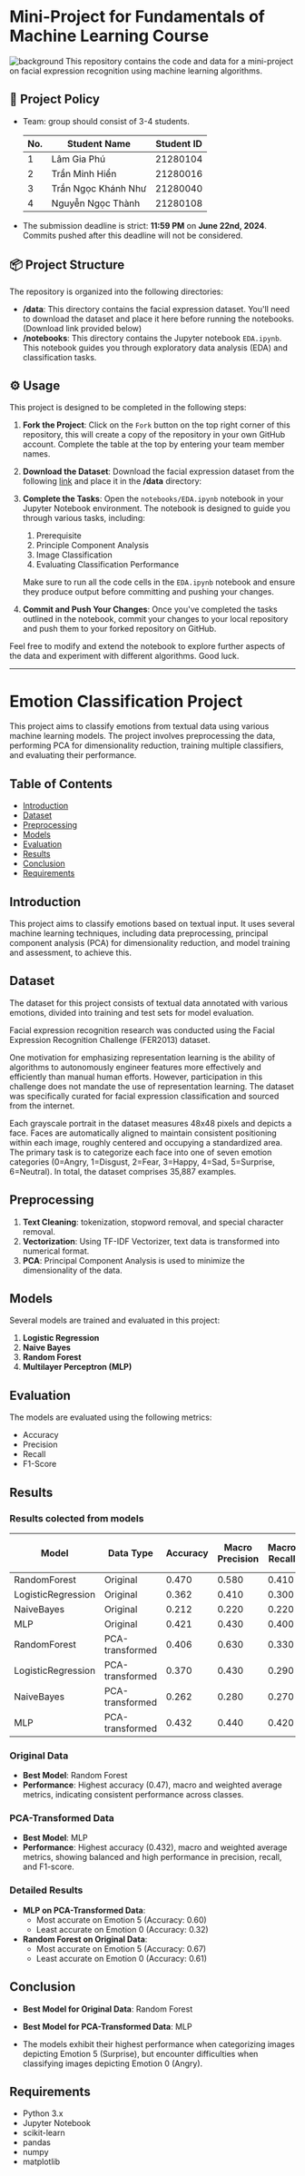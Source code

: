 # Mini-Project for Fundamentals of Machine Learning Course
![background](./materials/ai_wp.jpg)
This repository contains the code and data for a mini-project on facial expression recognition using machine learning algorithms.

## 📑 Project Policy
- Team: group should consist of 3-4 students.

    |No.| Student Name    | Student ID |
    | --------| -------- | ------- |
    |1|Lâm Gia Phú|21280104|
    |2|Trần Minh Hiển|21280016|
    |3|Trần Ngọc Khánh Như|21280040|
    |4|Nguyễn Ngọc Thành|21280108|

- The submission deadline is strict: **11:59 PM** on **June 22nd, 2024**. Commits pushed after this deadline will not be considered.

## 📦 Project Structure

The repository is organized into the following directories:

- **/data**: This directory contains the facial expression dataset. You'll need to download the dataset and place it here before running the notebooks. (Download link provided below)
- **/notebooks**: This directory contains the Jupyter notebook ```EDA.ipynb```. This notebook guides you through exploratory data analysis (EDA) and classification tasks.

## ⚙️ Usage

This project is designed to be completed in the following steps:

1. **Fork the Project**: Click on the ```Fork``` button on the top right corner of this repository, this will create a copy of the repository in your own GitHub account. Complete the table at the top by entering your team member names.

2. **Download the Dataset**: Download the facial expression dataset from the following [link](https://mega.nz/file/foM2wDaa#GPGyspdUB2WV-fATL-ZvYj3i4FqgbVKyct413gxg3rE) and place it in the **/data** directory:

3. **Complete the Tasks**: Open the ```notebooks/EDA.ipynb``` notebook in your Jupyter Notebook environment. The notebook is designed to guide you through various tasks, including:
    
    1. Prerequisite
    2. Principle Component Analysis
    3. Image Classification
    4. Evaluating Classification Performance 

    Make sure to run all the code cells in the ```EDA.ipynb``` notebook and ensure they produce output before committing and pushing your changes.

5. **Commit and Push Your Changes**: Once you've completed the tasks outlined in the notebook, commit your changes to your local repository and push them to your forked repository on GitHub.


Feel free to modify and extend the notebook to explore further aspects of the data and experiment with different algorithms. Good luck.



-------------------------------------------------------------------------------------------------------------------------------------------------------


# Emotion Classification Project

This project aims to classify emotions from textual data using various machine learning models. The project involves preprocessing the data, performing PCA for dimensionality reduction, training multiple classifiers, and evaluating their performance.

## Table of Contents

- [Introduction](#introduction)
- [Dataset](#dataset)
- [Preprocessing](#preprocessing)
- [Models](#models)
- [Evaluation](#evaluation)
- [Results](#results)
- [Conclusion](#conclusion)
- [Requirements](#requirements)


## Introduction
This project aims to classify emotions based on textual input. It uses several machine learning techniques, including data preprocessing, principal component analysis (PCA) for dimensionality reduction, and model training and assessment, to achieve this.

## Dataset


The dataset for this project consists of textual data annotated with various emotions, divided into training and test sets for model evaluation.

Facial expression recognition research was conducted using the Facial Expression Recognition Challenge (FER2013) dataset.

One motivation for emphasizing representation learning is the ability of algorithms to autonomously engineer features more effectively and efficiently than manual human efforts. However, participation in this challenge does not mandate the use of representation learning. The dataset was specifically curated for facial expression classification and sourced from the internet.

Each grayscale portrait in the dataset measures 48x48 pixels and depicts a face. Faces are automatically aligned to maintain consistent positioning within each image, roughly centered and occupying a standardized area. The primary task is to categorize each face into one of seven emotion categories (0=Angry, 1=Disgust, 2=Fear, 3=Happy, 4=Sad, 5=Surprise, 6=Neutral). In total, the dataset comprises 35,887 examples.


## Preprocessing

1. **Text Cleaning**: tokenization, stopword removal, and special character removal.
2. **Vectorization**: Using TF-IDF Vectorizer, text data is transformed into numerical format.
3. **PCA**: Principal Component Analysis is used to minimize the dimensionality of the data.
## Models

Several models are trained and evaluated in this project:
1. **Logistic Regression**
2. **Naive Bayes**
3. **Random Forest**
4. **Multilayer Perceptron (MLP)**

## Evaluation

The models are evaluated using the following metrics:
- Accuracy
- Precision
- Recall
- F1-Score

## Results
### Results colected from models
| Model                | Data Type         | Accuracy | Macro Precision | Macro Recall | Macro F1-Score | Weighted Precision | Weighted Recall | Weighted F1-Score |
|----------------------|-------------------|----------|-----------------|--------------|----------------|--------------------|-----------------|--------------------|
| RandomForest         | Original          | 0.470    | 0.580           | 0.410        | 0.430          | 0.500              | 0.470           | 0.450              |
| LogisticRegression   | Original          | 0.362    | 0.410           | 0.300        | 0.290          | 0.350              | 0.360           | 0.340              |
| NaiveBayes           | Original          | 0.212    | 0.220           | 0.220        | 0.170          | 0.270              | 0.210           | 0.200              |
| MLP                  | Original          | 0.421    | 0.430           | 0.400        | 0.410          | 0.430              | 0.420           | 0.420              |
| RandomForest         | PCA-transformed   | 0.406    | 0.630           | 0.330        | 0.360          | 0.540              | 0.410           | 0.370              |
| LogisticRegression   | PCA-transformed   | 0.370    | 0.430           | 0.290        | 0.290          | 0.360              | 0.370           | 0.340              |
| NaiveBayes           | PCA-transformed   | 0.262    | 0.280           | 0.270        | 0.240          | 0.320              | 0.260           | 0.270              |
| MLP                  | PCA-transformed   | 0.432    | 0.440           | 0.420        | 0.420          | 0.430              | 0.430           | 0.430              |

### Original Data
- **Best Model**: Random Forest
- **Performance**: Highest accuracy (0.47), macro and weighted average metrics, indicating consistent performance across classes.

### PCA-Transformed Data
- **Best Model**: MLP
- **Performance**: Highest accuracy (0.432), macro and weighted average metrics, showing balanced and high performance in precision, recall, and F1-score.

### Detailed Results
- **MLP on PCA-Transformed Data**:
  - Most accurate on Emotion 5 (Accuracy: 0.60)
  - Least accurate on Emotion 0 (Accuracy: 0.32)
- **Random Forest on Original Data**:
  - Most accurate on Emotion 5 (Accuracy: 0.67)
  - Least accurate on Emotion 0 (Accuracy: 0.61)

## Conclusion

- **Best Model for Original Data**: Random Forest
- **Best Model for PCA-Transformed Data**: MLP

- The models exhibit their highest performance when categorizing images depicting Emotion 5 (Surprise), but encounter difficulties when classifying images depicting Emotion 0 (Angry).

## Requirements

- Python 3.x
- Jupyter Notebook
- scikit-learn
- pandas
- numpy
- matplotlib









